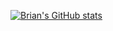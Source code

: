 [![Brian's GitHub stats](https://github-readme-stats.vercel.app/api/?username=brianpeiris&rank_icon=percentile&count_private=true&include_all_commits=true&show_icons=true&theme=transparent&hide_border=true&cache_seconds=1800)](https://github.com/anuraghazra/github-readme-stats)
